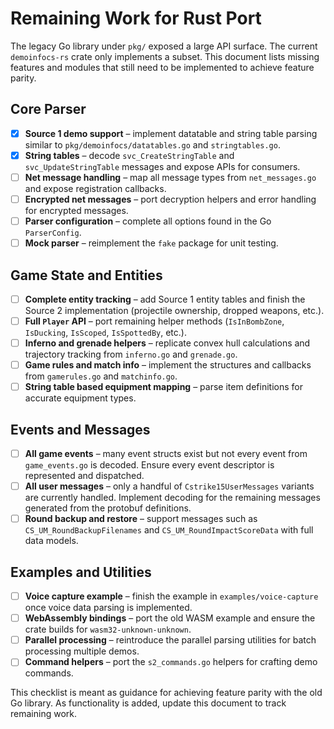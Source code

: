 # Remaining Work for Rust Port

The legacy Go library under `pkg/` exposed a large API surface. The current `demoinfocs-rs` crate only implements a subset. This document lists missing features and modules that still need to be implemented to achieve feature parity.

## Core Parser
- [x] **Source 1 demo support** – implement datatable and string table parsing similar to `pkg/demoinfocs/datatables.go` and `stringtables.go`.
- [x] **String tables** – decode `svc_CreateStringTable` and `svc_UpdateStringTable` messages and expose APIs for consumers.
- [ ] **Net message handling** – map all message types from `net_messages.go` and expose registration callbacks.
- [ ] **Encrypted net messages** – port decryption helpers and error handling for encrypted messages.
- [ ] **Parser configuration** – complete all options found in the Go `ParserConfig`.
- [ ] **Mock parser** – reimplement the `fake` package for unit testing.

## Game State and Entities
- [ ] **Complete entity tracking** – add Source 1 entity tables and finish the Source 2 implementation (projectile ownership, dropped weapons, etc.).
- [ ] **Full `Player` API** – port remaining helper methods (`IsInBombZone`, `IsDucking`, `IsScoped`, `IsSpottedBy`, etc.).
- [ ] **Inferno and grenade helpers** – replicate convex hull calculations and trajectory tracking from `inferno.go` and `grenade.go`.
- [ ] **Game rules and match info** – implement the structures and callbacks from `gamerules.go` and `matchinfo.go`.
- [ ] **String table based equipment mapping** – parse item definitions for accurate equipment types.

## Events and Messages
- [ ] **All game events** – many event structs exist but not every event from `game_events.go` is decoded. Ensure every event descriptor is represented and dispatched.
- [ ] **All user messages** – only a handful of `Cstrike15UserMessages` variants are currently handled. Implement decoding for the remaining messages generated from the protobuf definitions.
- [ ] **Round backup and restore** – support messages such as `CS_UM_RoundBackupFilenames` and `CS_UM_RoundImpactScoreData` with full data models.

## Examples and Utilities
- [ ] **Voice capture example** – finish the example in `examples/voice-capture` once voice data parsing is implemented.
- [ ] **WebAssembly bindings** – port the old WASM example and ensure the crate builds for `wasm32-unknown-unknown`.
- [ ] **Parallel processing** – reintroduce the parallel parsing utilities for batch processing multiple demos.
- [ ] **Command helpers** – port the `s2_commands.go` helpers for crafting demo commands.

This checklist is meant as guidance for achieving feature parity with the old Go library. As functionality is added, update this document to track remaining work.
